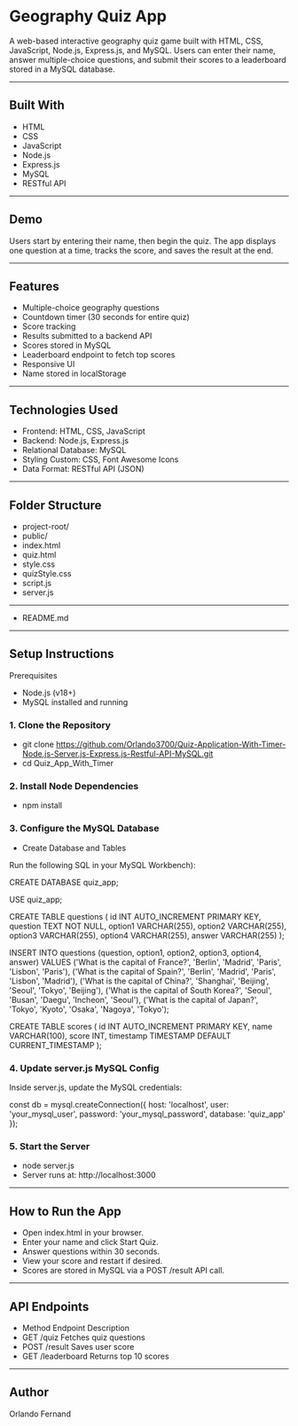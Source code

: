 # Geography Quiz App

A web-based interactive geography quiz game built with HTML, CSS, JavaScript, Node.js, Express.js, and MySQL. Users can enter their name, answer multiple-choice questions, and submit their scores to a leaderboard stored in a MySQL database.

---

## Built With
- HTML
- CSS
- JavaScript
- Node.js
- Express.js
- MySQL
- RESTful API

---

## Demo
Users start by entering their name, then begin the quiz. The app displays one question at a time, tracks the score, and saves the result at the end.

---

## Features

- Multiple-choice geography questions
- Countdown timer (30 seconds for entire quiz)
- Score tracking
- Results submitted to a backend API
- Scores stored in MySQL
- Leaderboard endpoint to fetch top scores
- Responsive UI
- Name stored in localStorage

---

## Technologies Used

- Frontend:	HTML, CSS, JavaScript
- Backend: Node.js, Express.js
- Relational Database: MySQL
- Styling	Custom: CSS, Font Awesome Icons
- Data Format:	RESTful API (JSON)

---

## Folder Structure

- project-root/
- public/
- index.html
- quiz.html
- style.css
- quizStyle.css
- script.js
- server.js

---

- README.md

---

## Setup Instructions

Prerequisites
- Node.js (v18+)
- MySQL installed and running

### 1. Clone the Repository
- git clone https://github.com/Orlando3700/Quiz-Application-With-Timer-Node.js-Server.js-Express.js-Restful-API-MySQL.git
- cd Quiz_App_With_Timer

### 2. Install Node Dependencies
- npm install

### 3. Configure the MySQL Database
- Create Database and Tables

Run the following SQL in your MySQL Workbench):

CREATE DATABASE quiz_app;

USE quiz_app;

CREATE TABLE questions (
  id INT AUTO_INCREMENT PRIMARY KEY,
  question TEXT NOT NULL,
  option1 VARCHAR(255),
  option2 VARCHAR(255),
  option3 VARCHAR(255),
  option4 VARCHAR(255),
  answer VARCHAR(255)
);

INSERT INTO questions (question, option1, option2, option3, option4, answer) VALUES
('What is the capital of France?', 'Berlin', 'Madrid', 'Paris', 'Lisbon', 'Paris'),
('What is the capital of Spain?', 'Berlin', 'Madrid', 'Paris', 'Lisbon', 'Madrid'),
('What is the capital of China?', 'Shanghai', 'Beijing', 'Seoul', 'Tokyo', 'Beijing'),
('What is the capital of South Korea?', 'Seoul', 'Busan', 'Daegu', 'Incheon', 'Seoul'),
('What is the capital of Japan?', 'Tokyo', 'Kyoto', 'Osaka', 'Nagoya', 'Tokyo');

CREATE TABLE scores (
  id INT AUTO_INCREMENT PRIMARY KEY,
  name VARCHAR(100),
  score INT,
  timestamp TIMESTAMP DEFAULT CURRENT_TIMESTAMP
);

### 4. Update server.js MySQL Config

Inside server.js, update the MySQL credentials:

const db = mysql.createConnection({
  host: 'localhost',
  user: 'your_mysql_user',
  password: 'your_mysql_password',
  database: 'quiz_app'
});

### 5. Start the Server
- node server.js
- Server runs at: http://localhost:3000

---

## How to Run the App

- Open index.html in your browser.
- Enter your name and click Start Quiz.
- Answer questions within 30 seconds.
- View your score and restart if desired.
- Scores are stored in MySQL via a POST /result API call.

---

## API Endpoints

- Method	Endpoint	Description
- GET	/quiz	Fetches quiz questions
- POST	/result	Saves user score
- GET	/leaderboard	Returns top 10 scores

---

## Author

Orlando Fernand
